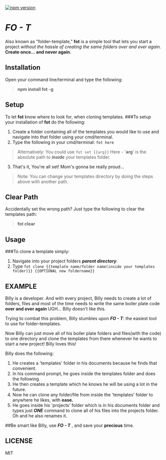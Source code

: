 [![npm version](https://badge.fury.io/js/fot.svg)](https://badge.fury.io/js/fot)

***FO - T***
======

Also known as "folder-template," **fot** is a simple tool that lets you start a project *without the hassle of creating the same folders over and over again.* **Create once... and never again.**


**Installation**
------------

Open your command line/terminal and type the following:
>**npm install fot -g**


**Setup**
-----

To let **fot** know where to look for, when cloning templates.
###To setup your installation of **fot** do the following:

1. Create a folder containing all of the templates you would like to use and navigate into that folder using your cmd/terminal.
2. Type the following in your cmd/terminal:  `fot here`
>Alternatively: You could use `fot set {{arg}}`
>Here - '**arg**' is the absolute path to ***inside*** your templates folder.

3. That's it, You're all set! Mom's gonna be really proud...

>Note: You can change your templates directory by doing the steps above with another path.

**Clear Path**
--------------

Accidentally set the wrong path? Just type the following to clear the templates path:

>**fot clear**

**Usage**
-----

###To clone a template simply:
1. Navigate into your project folders ***parent directory***.
2. Type `fot clone {{template name/folder name(inside your templates folder)}} {{OPTIONAL new foldername}}`


**EXAMPLE**
------------------
Billy is a developer. And with every project, Billy needs to create a lot of folders, files and most of the time needs to write the same boiler plate code **over and over again** UGH... Billy doesn't like this.

Trying to combat this problem, Billy stumbles upon ***FO - T***: the easiest tool to use for folder-templates.

Now Billy can just move all of his boiler plate folders and files(with the code) to one directory and clone the templates from there whenever he wants to start a new project! Billy loves this!

Billy does the following:
1. He creates a 'templates' folder in his documents because he finds that convenient.
2. In his command prompt, he goes inside the templates folder and does the following.
3. He then creates a template which he knows he will be using a lot in the future.
4.  Now he can clone any folder/file from inside the 'templates' folder to anywhere he likes, with **ease.**
5. He goes inside his 'projects' folder which is in his documents folder and types just ***ONE*** command to clone all of his files into the projects folder. Oh and he also renames it.

##Be smart like Billy, use ***FO - T*** , and save your **precious** time.


**LICENSE**
-------
MIT